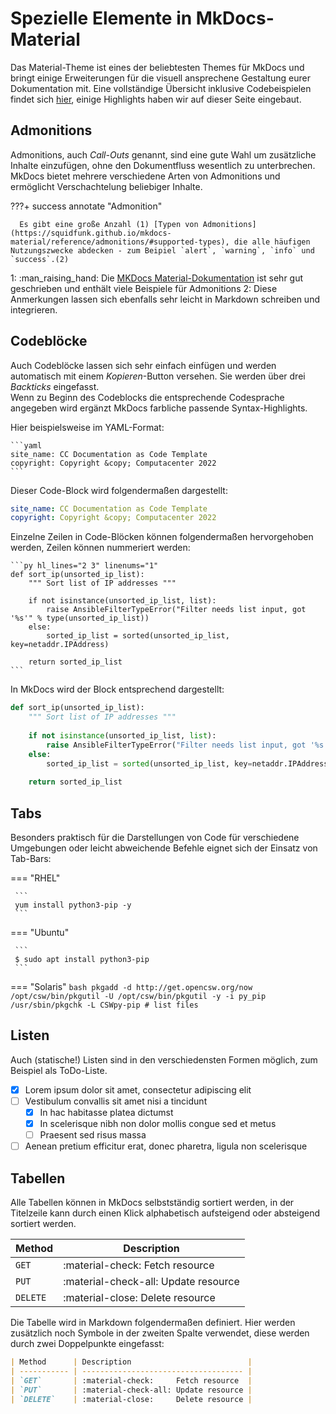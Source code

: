 # Spezielle Elemente in MkDocs-Material

Das Material-Theme ist eines der beliebtesten Themes für MkDocs und bringt einige Erweiterungen für die visuell ansprechene Gestaltung eurer Dokumentation mit. 
Eine vollständige Übersicht inklusive Codebeispielen findet sich [hier](https://squidfunk.github.io/mkdocs-material/reference/), einige Highlights haben wir auf dieser Seite eingebaut.

## Admonitions

Admonitions, auch _Call-Outs_ genannt, sind eine gute Wahl um zusätzliche Inhalte einzufügen, ohne den Dokumentfluss wesentlich zu unterbrechen. MkDocs bietet mehrere verschiedene Arten von Admonitions und ermöglicht Verschachtelung beliebiger Inhalte.

???+ success annotate "Admonition"

      Es gibt eine große Anzahl (1) [Typen von Admonitions](https://squidfunk.github.io/mkdocs-material/reference/admonitions/#supported-types), die alle häufigen Nutzungszwecke abdecken - zum Beipiel `alert`, `warning`, `info` und `success`.(2)

1:    :man_raising_hand: Die [MKDocs Material-Dokumentation](https://squidfunk.github.io/mkdocs-material/reference/admonitions/#supported-types) ist sehr gut geschrieben und enthält viele Beispiele für Admonitions
2:    Diese Anmerkungen lassen sich ebenfalls sehr leicht in Markdown schreiben und integrieren.

## Codeblöcke

Auch Codeblöcke lassen sich sehr einfach einfügen und werden automatisch mit einem _Kopieren_-Button versehen. Sie werden über drei *Backticks* eingefasst.  
Wenn zu Beginn des Codeblocks die entsprechende Codesprache angegeben wird ergänzt MkDocs farbliche passende Syntax-Highlights.

Hier beispielsweise im YAML-Format:

````
```yaml
site_name: CC Documentation as Code Template
copyright: Copyright &copy; Computacenter 2022
```
````

Dieser Code-Block wird folgendermaßen dargestellt:

```yaml
site_name: CC Documentation as Code Template
copyright: Copyright &copy; Computacenter 2022
```

Einzelne Zeilen in Code-Blöcken können folgendermaßen hervorgehoben werden, Zeilen können nummeriert werden:

````
```py hl_lines="2 3" linenums="1"
def sort_ip(unsorted_ip_list):
    """ Sort list of IP addresses """
    
    if not isinstance(unsorted_ip_list, list):
        raise AnsibleFilterTypeError("Filter needs list input, got '%s'" % type(unsorted_ip_list))
    else:
        sorted_ip_list = sorted(unsorted_ip_list, key=netaddr.IPAddress)
        
    return sorted_ip_list
```
````

In MkDocs wird der Block entsprechend dargestellt:

```py hl_lines="4 5" linenums="1"
def sort_ip(unsorted_ip_list):
    """ Sort list of IP addresses """
    
    if not isinstance(unsorted_ip_list, list):
        raise AnsibleFilterTypeError("Filter needs list input, got '%s'" % type(unsorted_ip_list))
    else:
        sorted_ip_list = sorted(unsorted_ip_list, key=netaddr.IPAddress)
        
    return sorted_ip_list
```

## Tabs

Besonders praktisch für die Darstellungen von Code für verschiedene Umgebungen oder leicht abweichende Befehle eignet sich der Einsatz von Tab-Bars:

=== "RHEL"

     ```
     yum install python3-pip -y
     ```

=== "Ubuntu"

     ```
     $ sudo apt install python3-pip
     ```

=== "Solaris"
     ```bash
     pkgadd -d http://get.opencsw.org/now
     /opt/csw/bin/pkgutil -U
     /opt/csw/bin/pkgutil -y -i py_pip 
     /usr/sbin/pkgchk -L CSWpy-pip # list files
     ```

## Listen

Auch (statische!) Listen sind in den verschiedensten Formen möglich, zum Beispiel als ToDo-Liste.

- [x] Lorem ipsum dolor sit amet, consectetur adipiscing elit
- [ ] Vestibulum convallis sit amet nisi a tincidunt
    * [x] In hac habitasse platea dictumst
    * [x] In scelerisque nibh non dolor mollis congue sed et metus
    * [ ] Praesent sed risus massa
- [ ] Aenean pretium efficitur erat, donec pharetra, ligula non scelerisque

## Tabellen

Alle Tabellen können in MkDocs selbstständig sortiert werden, in der Titelzeile kann durch einen Klick alphabetisch aufsteigend oder absteigend sortiert werden.

| Method      | Description                          |
| ----------- | ------------------------------------ |
| `GET`       | :material-check:     Fetch resource  |
| `PUT`       | :material-check-all: Update resource |
| `DELETE`    | :material-close:     Delete resource |

Die Tabelle wird in Markdown folgendermaßen definiert. Hier werden zusätzlich noch Symbole in der zweiten Spalte verwendet, diese werden durch zwei Doppelpunkte eingefasst:

```markdown
| Method      | Description                          |
| ----------- | ------------------------------------ |
| `GET`       | :material-check:     Fetch resource  |
| `PUT`       | :material-check-all: Update resource |
| `DELETE`    | :material-close:     Delete resource |
```